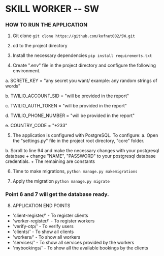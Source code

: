 # SKILL WORKER -- SW

### HOW TO RUN THE APPLICATION 
1. Git clone ```git clone https://github.com/kofnet002/SW.git```

2. cd to the project directory

3. Install the necessary dependencies ```pip install requirements.txt```

4. Create ".env" file in the project directory and configure the following environment.

a. SCRETE_KEY = "any secret you want/ example: any random strings of words"

b. TWILIO_ACCOUNT_SID = "will be provided in the report"

c. TWILIO_AUTH_TOKEN = "will be provided in the report"

d. TWILIO_PHONE_NUMBER = "will be provided in the report"

e. COUNTRY_CODE = "+233"

5. The application is configured with PostgreSQL. To configure:
a. Open the "settings.py" file in the project root directory, "core" folder.

b. Scroll to line 94 and make the necessary changes with your postgresql database
    + change "NAME", "PASSWORD" to your postgresql database credentials.
    + The remaining are constants

6. Time to make migrations, ```python manage.py makemigrations```

7. Apply the migration ```python manage.py migrate``` 

### Point 6 and 7 will get the database ready. 

8. APPLICATION END POINTS 
+ 'client-register/' - To register clients
+ 'worker-register/' - To register workers
+ 'verify-otp/' - To verify users
+ 'clients/' - To show all clients
+ 'workers/' - To show all workers
+ 'services/' - To show all services provided by the workers
+ 'mybookings/' - To show all the available bookings by the clients